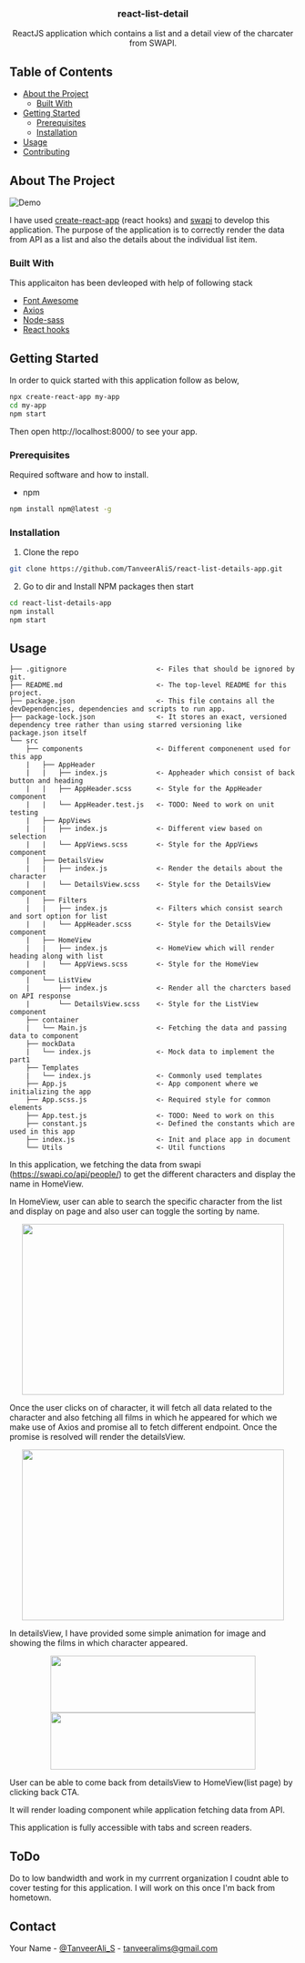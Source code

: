 
<p align="center">
  <h3 align="center">react-list-detail</h3>
</p>
  <p align="center">
    ReactJS application which contains a list and a detail view of the charcater from SWAPI.
    <br />
    </p>

## Table of Contents

* [About the Project](#about-the-project)
  * [Built With](#built-with)
* [Getting Started](#getting-started)
  * [Prerequisites](#prerequisites)
  * [Installation](#installation)
* [Usage](#usage)
* [Contributing](#contributing)

## About The Project

![Demo](https://github.com/TanveerAliS/react-list-details-app/blob/master/gifs/react-list-details-app.gif)

I have used [create-react-app](https://github.com/facebook/create-react-app) (react hooks) and [swapi](https://swapi.co/documentation) to develop this application. The purpose of the application is to correctly render the data from API as a list and also the details about the individual list item.

### Built With
This applicaiton has been devleoped with help of following stack
* [Font Awesome](https://fontawesome.com/)
* [Axios](https://github.com/axios/axios)
* [Node-sass](https://www.npmjs.com/package/node-sass)
* [React hooks](https://reactjs.org/docs/hooks-intro.html)

## Getting Started

In order to quick started with this application follow as below,

```sh
npx create-react-app my-app
cd my-app
npm start
```
Then open http://localhost:8000/ to see your app.

### Prerequisites

Required software and how to install.
* npm
```sh
npm install npm@latest -g
```

### Installation

1. Clone the repo
```sh
git clone https://github.com/TanveerAliS/react-list-details-app.git
```
2. Go to dir and Install NPM packages then start
```sh
cd react-list-details-app
npm install
npm start
```
## Usage

```
├── .gitignore                      <- Files that should be ignored by git. 
├── README.md                       <- The top-level README for this project.
├── package.json                    <- This file contains all the devDependencies, dependencies and scripts to run app.
├── package-lock.json               <- It stores an exact, versioned dependency tree rather than using starred versioning like  package.json itself      
└── src
    ├── components                  <- Different componenent used for this app
    |   ├── AppHeader               
    |   |   ├── index.js            <- Appheader which consist of back button and heading
    |   |   ├── AppHeader.scss      <- Style for the AppHeader component
    |   |   └── AppHeader.test.js   <- TODO: Need to work on unit testing
    |   ├── AppViews                
    |   |   ├── index.js            <- Different view based on selection
    |   |   └── AppViews.scss       <- Style for the AppViews component
    |   ├── DetailsView             
    |   |   ├── index.js            <- Render the details about the character
    |   |   └── DetailsView.scss    <- Style for the DetailsView component
    |   ├── Filters               
    |   |   ├── index.js            <- Filters which consist search and sort option for list
    |   |   └── AppHeader.scss      <- Style for the DetailsView component
    |   ├── HomeView                
    |   |   ├── index.js            <- HomeView which will render heading along with list
    |   |   └── AppViews.scss       <- Style for the HomeView component
    |   └── ListView             
    |       ├── index.js            <- Render all the charcters based on API response
    |       └── DetailsView.scss    <- Style for the ListView component
    ├── container                   
    |   └── Main.js                 <- Fetching the data and passing data to component
    ├── mockData                    
    |   └── index.js                <- Mock data to implement the part1 
    ├── Templates                  
    |   └── index.js                <- Commonly used templates
    ├── App.js                      <- App component where we initializing the app
    ├── App.scss.js                 <- Required style for common elements
    ├── App.test.js                 <- TODO: Need to work on this
    ├── constant.js                 <- Defined the constants which are used in this app
    ├── index.js                    <- Init and place app in document
    └── Utils                       <- Util functions
```

In this application, we fetching the data from swapi (https://swapi.co/api/people/) to get the different characters and display the name in HomeView. 

In HomeView, user can able to search the specific character from the list and display on page and also user can toggle the sorting by name.

<p align="center">
  <img width="460" height="300" src="https://github.com/TanveerAliS/react-list-details-app/blob/master/gifs/searchAndSort.gif">
</p>
Once the user clicks on of character, it will fetch all data related to the character and also fetching all films in which he appeared for which we make use of Axios and promise all to fetch different endpoint. Once the promise is resolved will render the detailsView.

<p align="center">
  <img width="460" height="300" src="https://github.com/TanveerAliS/react-list-details-app/blob/master/gifs/listToDetails.gif" >
</p>
In detailsView, I have provided some simple animation for image and showing the films in which character appeared.
<p align="center">
  <img width="360" height="100" src="https://github.com/TanveerAliS/react-list-details-app/blob/master/gifs/animations.gif" >

  <img width="360" height="100" src="https://github.com/TanveerAliS/react-list-details-app/blob/master/gifs/animations2.gif" >
</p>
User can be able to come back from detailsView to HomeView(list page) by clicking back CTA.

It will render loading component while application fetching data from API.

This application is fully accessible with tabs and screen readers.

## ToDo

Do to low bandwidth and work in my currrent organization I coudnt able to cover testing for this application. I will work on this once I'm back from hometown.

## Contact

Your Name - [@TanveerAli_S](https://twitter.com/TanveerAli_S) - tanveeralims@gmail.com
